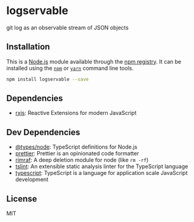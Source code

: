 # logservable

git log as an observable stream of JSON objects

## Installation

This is a [Node.js](https://nodejs.org/) module available through the [npm registry](https://www.npmjs.com/). It can be
installed using the [`npm`](https://docs.npmjs.com/getting-started/installing-npm-packages-locally) or
[`yarn`](https://yarnpkg.com/en/) command line tools.

```sh
npm install logservable --save
```

## Dependencies

* [rxjs](http://ghub.io/rxjs): Reactive Extensions for modern JavaScript

## Dev Dependencies

* [@types/node](http://ghub.io/@types/node): TypeScript definitions for Node.js
* [prettier](http://ghub.io/prettier): Prettier is an opinionated code formatter
* [rimraf](http://ghub.io/rimraf): A deep deletion module for node (like `rm -rf`)
* [tslint](http://ghub.io/tslint): An extensible static analysis linter for the TypeScript language
* [typescript](http://ghub.io/typescript): TypeScript is a language for application scale JavaScript development

## License

MIT
